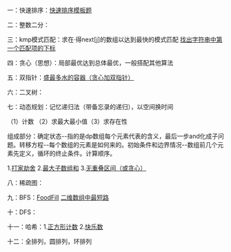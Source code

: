 一：快速排序：[快速排序模板题](https://www.luogu.com.cn/problem/P1177)

二：整数二分：

三：kmp模式匹配：求在·得next[j]的数组以达到最快的模式匹配  [找出字符串中第一个匹配项的下标](https://leetcode.cn/problems/find-the-index-of-the-first-occurrence-in-a-string/description/)

四：贪心（思想）：局部最优达到总体最优，一般搭配其他算法

五：双指针：[盛最多水的容器（贪心加双指针）](https://leetcode.cn/problems/container-with-most-water/solutions/) 

六：二叉树：

七：动态规划：记忆递归法（带备忘录的递归），以空间换时间

（1）计数 （2）求最大最小值（3）求存在性

组成部分：确定状态--指的是dp数组每个元素代表的含义，最后一步and化成子问题。转移方程--每个数组的元素是如何来的。初始条件和边界情况--数组前几个元素先定义，循环的终止条件。计算顺序。

1.[打家劫舍](https://leetcode.cn/problems/house-robber/) 2.[最大子数组和](https://leetcode.cn/problems/maximum-subarray/description/) 3.[无重叠区间（或贪心）](https://leetcode.cn/problems/non-overlapping-intervals/description/)

八：稀疏图：

九：BFS：[FoodFill](https://blog.csdn.net/Z_liuliu/article/details/127712836)  [二维数组中最短路](https://leetcode.cn/problems/shortest-path-in-binary-matrix/)

十：DFS：

十一：哈希：1.[正方形计数](https://www.luogu.com.cn/problem/P1665) 2.[快乐数](https://leetcode.cn/problems/happy-number/)

十二：全排列，圆排列，环排列